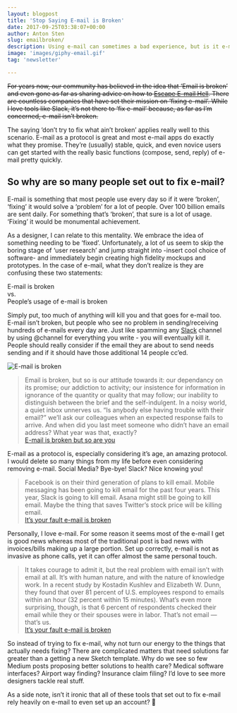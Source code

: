 ```yaml
---
layout: blogpost
title: 'Stop Saying E-mail is Broken'
date: 2017-09-25T03:38:07+00:00
author: Anton Sten
slug: emailbroken/
description: Using e-mail can sometimes a bad experience, but is it e-mail itself or HOW we use it?
image: 'images/giphy-email.gif'
tag: 'newsletter'

---
```


~~For years now, our community has believed in the idea that ‘Email is broken’ and even gone as far as sharing advice on how to [Escape E-mail Hell](https://medium.com/the-year-of-the-looking-glass/escaping-e-mail-hell-f55905f3862f). There are countless companies that have set their mission on ‘fixing e-mail’. While I love tools like Slack, it’s not there to ‘fix e-mail’ because, as far as I’m concerned, e-mail isn’t broken.~~

The saying ‘don’t try to fix what ain’t broken’ applies really well to this scenario. E-mail as a protocol is great and most e-mail apps do exactly what they promise. They’re (usually) stable, quick, and even novice users can get started with the really basic functions (compose, send, reply) of e-mail pretty quickly.


## So why are so many people set out to fix e-mail?

E-mail is something that most people use every day so if it were ‘broken’, ‘fixing’ it would solve a ‘problem’ for a lot of people. Over 100 billion emails are sent daily. For something that’s ‘broken’, that sure is a lot of usage. ‘Fixing’ it would be monumental achievement.

As a designer, I can relate to this mentality. We embrace the idea of something needing to be ‘fixed’.  Unfortunately, a lot of us seem to skip the boring stage of ‘user research’ and jump straight into -insert cool choice of software- and immediately begin creating high fidelity mockups and prototypes. In the case of e-mail, what they don’t realize is they are confusing these two statements:

E-mail is broken<br>
vs.<br>
People’s usage of e-mail is broken

Simply put, too much of anything will kill you and that goes for e-mail too. E-mail isn’t broken, but people who see no problem in sending/receiving hundreds of e-mails every day are. Just like spamming any [Slack](https://slack.com) channel by using @channel for everything you write - you will eventually kill it. People should really consider if the email they are about to send needs sending and if it should have those additional 14 people cc’ed.

![E-mail is broken](/images/giphy-email.gif)

>Email is broken, but so is our attitude towards it: our dependancy on its promise; our addiction to activity; our insistence for information in ignorance of the quantity or quality that may follow; our inability to distinguish between the brief and the self-indulgent. In a noisy world, a quiet inbox unnerves us. “Is anybody else having trouble with their email?” we’ll ask our colleagues when an expected response fails to arrive. And when did you last meet someone who didn’t have an email address? What year was that, exactly?<br>
[E-mail is broken but so are you](https://medium.com/@paul_a_smith/email-is-broken-but-so-are-you-bc5f24fc8a97)

E-mail as a protocol is, especially considering it’s age, an amazing protocol. I would delete so many things from my life before even considering removing e-mail. Social Media? Bye-bye! Slack? Nice knowing you!

>Facebook is on their third generation of plans to kill email. Mobile messaging has been going to kill email for the past four years. This year, Slack is going to kill email. Asana might still be going to kill email. Maybe the thing that saves Twitter’s stock price will be killing email.<br>
[It’s your fault e-mail is broken](https://techcrunch.com/2015/07/22/its-your-fault-email-is-broken/)

Personally, I love e-mail. For some reason it seems most of the e-mail I get is good news whereas most of the traditional post is bad news with invoices/bills making up a large portion. Set up correctly, e-mail is not as invasive as phone calls, yet it can offer almost the same personal touch.

>It takes courage to admit it, but the real problem with email isn’t with email at all. It’s with human nature, and with the nature of knowledge work.
In a recent study by Kostadin Kushlev and Elizabeth W. Dunn, they found that over 81 percent of U.S. employees respond to emails within an hour (32 percent within 15 minutes). What’s even more surprising, though, is that 6 percent of respondents checked their email while they or their spouses were in labor. That’s not email — that’s us.<br>
[It’s your fault e-mail is broken](https://techcrunch.com/2015/07/22/its-your-fault-email-is-broken/)

So instead of trying to fix e-mail, why not turn our energy to the things that actually needs fixing? There are complicated matters that need solutions far greater than a getting a new Sketch template. Why do we see so few Medium posts proposing better solutions to health care? Medical software interfaces? Airport way finding? Insurance claim filing? I’d love to see more designers tackle real stuff.

As a side note, isn’t it ironic that all of these tools that set out to fix e-mail rely heavily on e-mail to even set up an account? 🤔
